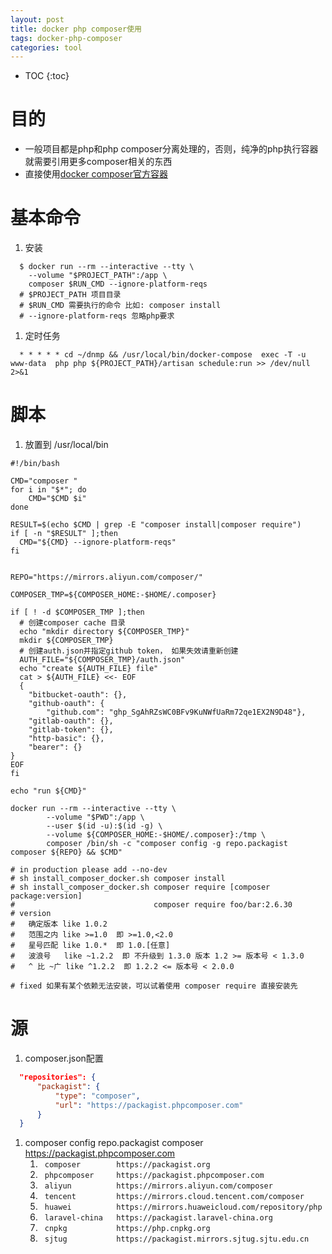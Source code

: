 ```yaml
---
layout: post
title: docker php composer使用
tags: docker-php-composer
categories: tool
---
```


* TOC
{:toc}


# 目的
- 一般项目都是php和php composer分离处理的，否则，纯净的php执行容器就需要引用更多composer相关的东西
- 直接使用[docker composer官方容器](https://hub.docker.com/_/composer)

# 基本命令
1. 安装
  ```shell
    $ docker run --rm --interactive --tty \
      --volume "$PROJECT_PATH":/app \
      composer $RUN_CMD --ignore-platform-reqs
    # $PROJECT_PATH 项目目录
    # $RUN_CMD 需要执行的命令 比如: composer install
    # --ignore-platform-reqs 忽略php要求
  ```
1. 定时任务
  ```shell
    * * * * * cd ~/dnmp && /usr/local/bin/docker-compose  exec -T -u www-data  php php ${PROJECT_PATH}/artisan schedule:run >> /dev/null 2>&1
  ```
# 脚本
1. 放置到 /usr/local/bin
```shell
#!/bin/bash

CMD="composer "
for i in "$*"; do
    CMD="$CMD $i"
done

RESULT=$(echo $CMD | grep -E "composer install|composer require")
if [ -n "$RESULT" ];then
  CMD="${CMD} --ignore-platform-reqs"
fi


REPO="https://mirrors.aliyun.com/composer/"

COMPOSER_TMP=${COMPOSER_HOME:-$HOME/.composer}

if [ ! -d $COMPOSER_TMP ];then
  # 创建composer cache 目录
  echo "mkdir directory ${COMPOSER_TMP}"
  mkdir ${COMPOSER_TMP}
  # 创建auth.json并指定github token， 如果失效请重新创建
  AUTH_FILE="${COMPOSER_TMP}/auth.json"
  echo "create ${AUTH_FILE} file"
  cat > ${AUTH_FILE} <<- EOF
  {
    "bitbucket-oauth": {},
    "github-oauth": {
        "github.com": "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"},
    "gitlab-oauth": {},
    "gitlab-token": {},
    "http-basic": {},
    "bearer": {}
}
EOF
fi

echo "run ${CMD}"

docker run --rm --interactive --tty \
        --volume "$PWD":/app \
        --user $(id -u):$(id -g) \
        --volume ${COMPOSER_HOME:-$HOME/.composer}:/tmp \
        composer /bin/sh -c "composer config -g repo.packagist composer ${REPO} && $CMD"

# in production please add --no-dev
# sh install_composer_docker.sh composer install
# sh install_composer_docker.sh composer require [composer package:version]
#                               composer require foo/bar:2.6.30
# version
#   确定版本 like 1.0.2
#   范围之内 like >=1.0  即 >=1.0,<2.0
#   星号匹配 like 1.0.*  即 1.0.[任意]
#   波浪号   like ~1.2.2  即 不升级到 1.3.0 版本 1.2 >= 版本号 < 1.3.0
#   ^ 比 ~广 like ^1.2.2  即 1.2.2 <= 版本号 < 2.0.0

# fixed 如果有某个依赖无法安装，可以试着使用 composer require 直接安装先

```


# 源
1. composer.json配置
  ```json
    "repositories": {
        "packagist": {
            "type": "composer",
            "url": "https://packagist.phpcomposer.com"
        }
    }
  ```
1. composer config repo.packagist composer https://packagist.phpcomposer.com
    1. ```  composer        https://packagist.org ```
    1. ```  phpcomposer     https://packagist.phpcomposer.com ```
    1. ```  aliyun          https://mirrors.aliyun.com/composer ```
    1. ```  tencent         https://mirrors.cloud.tencent.com/composer  ```
    1. ```  huawei          https://mirrors.huaweicloud.com/repository/php  ```
    1. ```  laravel-china   https://packagist.laravel-china.org ```
    1. ```  cnpkg           https://php.cnpkg.org ```
    1. ```  sjtug           https://packagist.mirrors.sjtug.sjtu.edu.cn ```